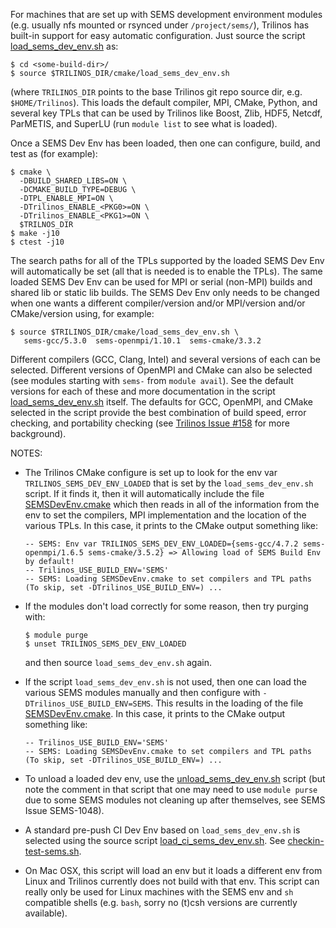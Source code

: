 For machines that are set up with SEMS development environment modules (e.g. usually nfs mounted or rsynced under `/project/sems/`), Trilinos has built-in support for easy automatic configuration.  Just source the script [load_sems_dev_env.sh](https://github.com/trilinos/Trilinos/blob/develop/cmake/load_sems_dev_env.sh) as:

```
$ cd <some-build-dir>/
$ source $TRILINOS_DIR/cmake/load_sems_dev_env.sh
``` 

(where `TRILINOS_DIR` points to the base Trilinos git repo source dir, e.g. `$HOME/Trilinos`).  This loads the default compiler, MPI, CMake, Python, and several key TPLs that can be used by Trilinos like Boost, Zlib, HDF5, Netcdf, ParMETIS, and SuperLU (run `module list` to see what is loaded).

Once a SEMS Dev Env has been loaded, then one can configure, build, and test as (for example):

```
$ cmake \
  -DBUILD_SHARED_LIBS=ON \
  -DCMAKE_BUILD_TYPE=DEBUG \
  -DTPL_ENABLE_MPI=ON \
  -DTrilinos_ENABLE_<PKG0>=ON \
  -DTrilinos_ENABLE_<PKG1>=ON \
  $TRILNOS_DIR
$ make -j10
$ ctest -j10
 ```

The search paths for all of the TPLs supported by the loaded SEMS Dev Env will automatically be set (all that is needed is to enable the TPLs).  The same loaded SEMS Dev Env can be used for MPI or serial (non-MPI) builds and shared lib or static lib builds.  The SEMS Dev Env only needs to be changed when one wants a different compiler/version and/or MPI/version and/or CMake/version using, for example:

```
$ source $TRILINOS_DIR/cmake/load_sems_dev_env.sh \
   sems-gcc/5.3.0  sems-openmpi/1.10.1  sems-cmake/3.3.2
```

Different compilers (GCC, Clang, Intel) and several versions of each can be selected.  Different versions of OpenMPI and CMake can also be selected (see modules starting with `sems-` from `module avail`).  See the default versions for each of these and more documentation in the script [load_sems_dev_env.sh](https://github.com/trilinos/Trilinos/blob/develop/cmake/load_sems_dev_env.sh) itself.  The defaults for GCC, OpenMPI, and CMake selected in the script provide the best combination of build speed, error checking, and portability checking (see [Trilinos Issue #158](https://github.com/trilinos/Trilinos/issues/158) for more background).

NOTES:

* The Trilinos CMake configure is set up to look for the env var `TRILINOS_SEMS_DEV_ENV_LOADED` that is set by the `load_sems_dev_env.sh` script.  If it finds it, then it will automatically include the file [SEMSDevEnv.cmake](https://github.com/trilinos/Trilinos/blob/develop/cmake/std/sems/SEMSDevEnv.cmake) which then reads in all of the information from the env to set the compilers, MPI implementation and the location of the various TPLs.  In this case, it prints to the CMake output something like:
  ```
  -- SEMS: Env var TRILINOS_SEMS_DEV_ENV_LOADED={sems-gcc/4.7.2 sems-openmpi/1.6.5 sems-cmake/3.5.2} => Allowing load of SEMS Build Env by default!
  -- Trilinos_USE_BUILD_ENV='SEMS'
  -- SEMS: Loading SEMSDevEnv.cmake to set compilers and TPL paths (To skip, set -DTrilinos_USE_BUILD_ENV=) ...
  ```

* If the modules don't load correctly for some reason, then try purging with:
  ```
  $ module purge
  $ unset TRILINOS_SEMS_DEV_ENV_LOADED
  ```
  and then source `load_sems_dev_env.sh` again.

* If the script `load_sems_dev_env.sh` is not used, then one can load the various SEMS modules manually and then configure with `-DTrilinos_USE_BUILD_ENV=SEMS`.  This results in the loading of the file [SEMSDevEnv.cmake](https://github.com/trilinos/Trilinos/blob/develop/cmake/std/sems/SEMSDevEnv.cmake).  In this case, it prints to the CMake output something like:
  ```
  -- Trilinos_USE_BUILD_ENV='SEMS'
  -- SEMS: Loading SEMSDevEnv.cmake to set compilers and TPL paths (To skip, set -DTrilinos_USE_BUILD_ENV=) ...
  ```

* To unload a loaded dev env, use the [unload_sems_dev_env.sh](https://github.com/trilinos/Trilinos/blob/develop/cmake/unload_sems_dev_env.sh) script (but note the comment in that script that one may need to use `module purse` due to some SEMS modules not cleaning up after themselves, see SEMS Issue SEMS-1048).

* A standard pre-push CI Dev Env  based on `load_sems_dev_env.sh` is selected using the source script [load_ci_sems_dev_env.sh](https://github.com/trilinos/Trilinos/blob/develop/cmake/load_ci_sems_dev_env.sh).  See [checkin-test-sems.sh](https://github.com/trilinos/Trilinos/wiki/Policies-%7C-Safe-Checkin-Testing).

* On Mac OSX, this script will load an env but it loads a different env from Linux and Trilinos currently does not build with that env.  This script can really only be used for Linux machines with the SEMS env and `sh` compatible shells (e.g. `bash`, sorry no (t)csh versions are currently available).